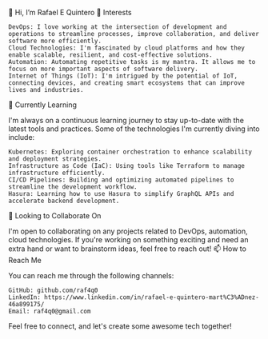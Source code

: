 
👋 Hi, I’m Rafael E Quintero
👀 Interests

    DevOps: I love working at the intersection of development and operations to streamline processes, improve collaboration, and deliver software more efficiently.
    Cloud Technologies: I'm fascinated by cloud platforms and how they enable scalable, resilient, and cost-effective solutions.
    Automation: Automating repetitive tasks is my mantra. It allows me to focus on more important aspects of software delivery.
    Internet of Things (IoT): I'm intrigued by the potential of IoT, connecting devices, and creating smart ecosystems that can improve lives and industries.

🌱 Currently Learning

I'm always on a continuous learning journey to stay up-to-date with the latest tools and practices. Some of the technologies I'm currently diving into include:

    Kubernetes: Exploring container orchestration to enhance scalability and deployment strategies.
    Infrastructure as Code (IaC): Using tools like Terraform to manage infrastructure efficiently.
    CI/CD Pipelines: Building and optimizing automated pipelines to streamline the development workflow.
    Hasura: Learning how to use Hasura to simplify GraphQL APIs and accelerate backend development.

💞️ Looking to Collaborate On

I'm open to collaborating on any projects related to DevOps, automation, cloud technologies. If you're working on something exciting and need an extra hand or want to brainstorm ideas, feel free to reach out!
📫 How to Reach Me

You can reach me through the following channels:

    GitHub: github.com/raf4q0
    LinkedIn: https://www.linkedin.com/in/rafael-e-quintero-mart%C3%ADnez-46a899175/
    Email: raf4q0@gmail.com

Feel free to connect, and let's create some awesome tech together!
